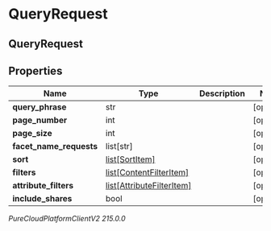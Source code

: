 # QueryRequest

## QueryRequest

## Properties

|Name | Type | Description | Notes|
|------------ | ------------- | ------------- | -------------|
| **query_phrase** | str |  | [optional] |
| **page_number** | int |  | [optional] |
| **page_size** | int |  | [optional] |
| **facet_name_requests** | list[str] |  | [optional] |
| **sort** | [list[SortItem]](SortItem) |  | [optional] |
| **filters** | [list[ContentFilterItem]](ContentFilterItem) |  | [optional] |
| **attribute_filters** | [list[AttributeFilterItem]](AttributeFilterItem) |  | [optional] |
| **include_shares** | bool |  | [optional] |



_PureCloudPlatformClientV2 215.0.0_

